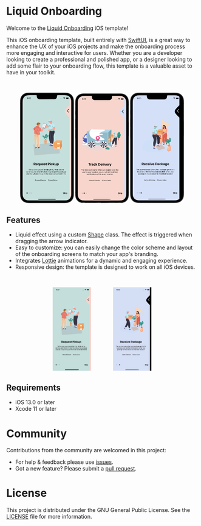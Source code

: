 # Liquid Onboarding
Welcome to the [Liquid Onboarding](https://github.com/hues0s/LiquidOnboarding) iOS template!


This iOS onboarding template, built entirely with [SwiftUI](https://developer.apple.com/documentation/swiftui/), is a great way to enhance the UX of your iOS projects and make the onboarding process more engaging and interactive for users. Whether you are a developer looking to create a professional and polished app, or a designer looking to add some flair to your onboarding flow, this template is a valuable asset to have in your toolkit.

<br />


<p align="center">
  <img src="https://github.com/hues0s/LiquidOnboarding/blob/main/Screenshots/Pickup.png" width="28%" />
  <img src="https://github.com/hues0s/LiquidOnboarding/blob/main/Screenshots/Delivery.png" width="28%" /> 
  <img src="https://github.com/hues0s/LiquidOnboarding/blob/main/Screenshots/Receive.png" width="28%" />
</p>

## Features
* Liquid effect using a custom [Shape](https://developer.apple.com/documentation/swiftui/shape) class. The effect is triggered when dragging the arrow indicator. 
* Easy to customize: you can easily change the color scheme and layout of the onboarding screens to match your app's branding.
* Integrates [Lottie](https://github.com/airbnb/lottie-ios) animations for a dynamic and engaging experience.
* Responsive design: the template is designed to work on all iOS devices.

<br />

<p align="center">
  <img src="https://github.com/hues0s/LiquidOnboarding/blob/main/Screenshots/Animation.gif" width="20%" />
  <img src="data:image/gif;base64,R0lGODlhAQABAAD/ACwAAAAAAQABAAACADs=" width="10%" />
  <img src="https://github.com/hues0s/LiquidOnboarding/blob/main/Screenshots/Welcome.gif" width="20%" />
</p>

## Requirements
- iOS 13.0 or later
- Xcode 11 or later

# Community
Contributions from the community are welcomed in this project:
* For help & feedback please use [issues](https://github.com/hues0s/LiquidOnboarding/issues).
* Got a new feature? Please submit a [pull request](https://github.com/hues0s/LiquidOnboarding/pulls).

# License
This project is distributed under the GNU General Public License. See the [LICENSE](https://github.com/hues0s/LiquidOnboarding/blob/main/LICENSE.md) file for more information.
